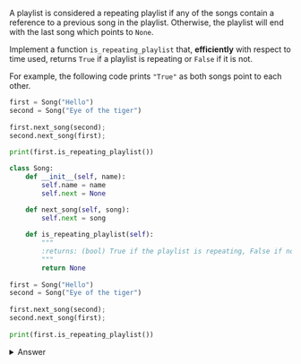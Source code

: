 A playlist is considered a repeating playlist if any of the songs contain a reference to a previous song in the playlist. Otherwise, the playlist will end with the last song which points to `None`.

Implement a function `is_repeating_playlist` that, **efficiently** with respect to time used, returns `True` if a playlist is repeating or `False` if it is not.

For example, the following code prints `"True"` as both songs point to each other.

``` python
first = Song("Hello")
second = Song("Eye of the tiger")
    
first.next_song(second);
second.next_song(first);
    
print(first.is_repeating_playlist())
```

``` python
class Song:
    def __init__(self, name):
        self.name = name
        self.next = None

    def next_song(self, song):
        self.next = song 
    
    def is_repeating_playlist(self):
        """
        :returns: (bool) True if the playlist is repeating, False if not.
        """
        return None
            
first = Song("Hello")
second = Song("Eye of the tiger")
    
first.next_song(second);
second.next_song(first);
    
print(first.is_repeating_playlist())
```

<details><summary>Answer</summary>

``` python
class Song:
    def __init__(self, name):
        self.name = name
        self.next = None

    def next_song(self, song):
        self.next = song 
    
    def is_repeating_playlist(self):
        previous = set()
        current = self
        while current:
            if current in previous:
                return True;
            previous.add(current)
            current = current.next;
        
        return False


first = Song("Hello")
second = Song("Eye of the tiger")
    
first.next_song(second);
second.next_song(first);
    
print(first.is_repeating_playlist())
``` 

</details>
